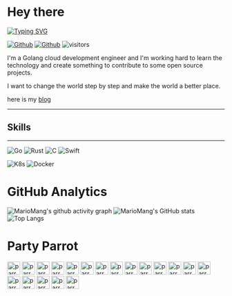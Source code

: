 <!--
**MarioMang/MarioMang** is a ✨ _special_ ✨ repository because its `README.md` (this file) appears on your GitHub profile.

Here are some ideas to get you started:

- 🔭 I’m currently working on ...
- 🌱 I’m currently learning ...
- 👯 I’m looking to collaborate on ...
- 🤔 I’m looking for help with ...
- 💬 Ask me about ...
- 📫 How to reach me: ...
- 😄 Pronouns: ...
- ⚡ Fun fact: ...
-->

# Hey there

[![Typing SVG](https://readme-typing-svg.demolab.com?font=Fira+Code&pause=200&width=435&height=28&lines=My+name+is+MarioMang)](https://git.io/typing-svg)

[![Github](https://img.shields.io/github/followers/mariomang?color=%2368945C&label=Follow&logoColor=%2368945C&style=flat-square)](https://github.com/mariomang)
[![Github](https://img.shields.io/github/stars/mariomang?color=%2368945C&label=Stars&style=flat-square)](https://github.com/mariomang)
![visitors](https://visitor-badge.glitch.me/badge?page_id=mariomang.visitor&left_color=#68945C&right_color=red)

I'm a Golang cloud development engineer and I'm working hard to learn the technology and create something to contribute to some open source projects.

I want to change the world step by step and make the world a better place.

here is my [blog](https://blog.darkiiiiiice.com)

---

## Skills

---
![Go](https://img.shields.io/badge/-Go-68945C?style=flat-square&logo=go)
![Rust](https://img.shields.io/badge/-Rust-bd93f9?style=flat&logo=rust)
![C](https://img.shields.io/badge/-C-bd93f9?style=flat&logo=C)
![Swift](https://img.shields.io/badge/swift-bd93f9?style=flat&logo=swift)

![K8s](https://img.shields.io/badge/kubernetes-bd93f9?style=flat&logo=kubernetes)
![Docker](https://img.shields.io/badge/docker-bd93f9?style=flat&logo=docker)

# GitHub Analytics

![MarioMang's github activity graph](https://github-readme-activity-graph.cyclic.app/graph?username=mariomang&theme=gruvbox)
![MarioMang's GitHub stats](https://github-readme-stats.vercel.app/api?username=mariomang&show_icons=true&theme=gruvbox)
![Top Langs](https://github-readme-stats.vercel.app/api/top-langs/?username=mariomang&layout=compact&theme=gruvbox)

# Party Parrot

<div>
    <img alt="parrot" src="https://cultofthepartyparrot.com/flags/hd/chinaparrot.gif" width="30" height="30"/>
    <img alt="parrot" src="https://cultofthepartyparrot.com/parrots/hd/parrot.gif" width="30" height="30"/>
    <img alt="parrot" src="https://cultofthepartyparrot.com/parrots/hd/aussieparrot.gif" width="30" height="30"/>
    <img alt="parrot" src="https://cultofthepartyparrot.com/parrots/hd/opensourceparrot.gif" width="30" height="30"/>
    <img alt="parrot" src="https://cultofthepartyparrot.com/parrots/hd/partyparrot.gif" width="30" height="30"/>
    <img alt="parrot" src="https://cultofthepartyparrot.com/parrots/matrixparrot.gif" width="30" height="30"/>
    <img alt="parrot" src="https://cultofthepartyparrot.com/parrots/deployparrot.gif" width="30" height="30"/>
    <img alt="parrot" src="https://cultofthepartyparrot.com/parrots/hd/redhatparrot.gif" width="30" height="30"/>
    <img alt="parrot" src="https://cultofthepartyparrot.com/parrots/hd/phparrot.gif" width="30" height="30"/>
    <img alt="parrot" src="https://cultofthepartyparrot.com/parrots/hd/nodeparrot.gif" width="30" height="30"/>
    <img alt="parrot" src="https://cultofthepartyparrot.com/parrots/hd/pokeparrot.gif" width="30" height="30"/>
    <img alt="parrot" src="https://cultofthepartyparrot.com/parrots/hd/kindasusparrot.gif" width="30" height="30"/>
    <img alt="parrot" src="https://cultofthepartyparrot.com/parrots/hd/vueparrot.gif" width="30" height="30"/>
    <img alt="parrot" src="https://cultofthepartyparrot.com/parrots/mongodbparrot.gif" width="30" height="30"/>
    <img alt="parrot" src="https://cultofthepartyparrot.com/guests/hd/nyanparrot.gif" width="30" height="30"/>
    <img alt="parrot" src="https://cultofthepartyparrot.com/guests/hd/partygopher.gif" width="30" height="30"/>
    <img alt="parrot" src="https://cultofthepartyparrot.com/guests/hd/dogeparrot.gif" width="30" height="30"/>
    <img alt="parrot" src="https://cultofthepartyparrot.com/guests/hd/stubparrot.gif" width="30" height="30"/>
    <img alt="parrot" src="https://cultofthepartyparrot.com/guests/hd/party-k8s.gif" width="30" height="30"/>
</div>
